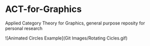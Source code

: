 # ACT-for-Graphics
Applied Category Theory for Graphics, general purpose reposity for personal research



![Animated Circles Example](Git Images/Rotating Cicles.gif)
